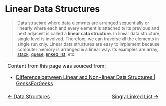 # Linear Data Structures

> Data structure where data elements are arranged sequentially or linearly where each and every element is attached to its previous and next adjacent is called a **linear data structure**. In linear data structure, single level is involved. Therefore, we can traverse all the elements in single run only. Linear data structures are easy to implement because computer memory is arranged in a linear way. Its examples are array, [stack](./stack/README.md#stack), [queue](./queue/README.md#queue), [linked list](./singly-linked-list/README.md#singly-linked-list), etc.

<table>
  <tr>
    <td colspan="2">
      Content from this page was sourced from:
      <ul>
        <li><a href="https://www.geeksforgeeks.org/difference-between-linear-and-non-linear-data-structures/">Difference between Linear and Non-linear Data Structures | GeeksForGeeks</a></li>
      </ul> 
    </td>
  </tr>
  <tr>
    <td width="50%">
      <a href="../README.md#data-structures"><- Data Structures</a>
    </td>
    <td width="50%" align="right">
      <a href="./singly-linked-list/README.md#singly-linked-list">Singly Linked List -></a>
    </td>
  </tr>
</table>
